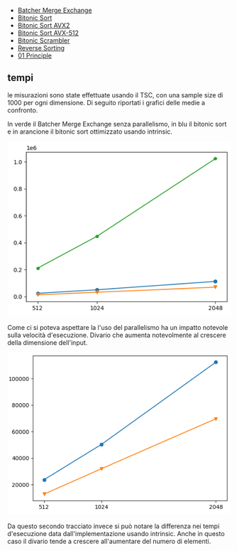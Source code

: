 - [Batcher Merge Exchange](https://github.com/figinii/SortingNetworks/tree/main/lib/mergeExchange)
- [Bitonic Sort](https://github.com/figinii/SortingNetworks/blob/main/lib/bitonic/bitonicSort.h)
- [Bitonic Sort AVX2](https://github.com/figinii/SortingNetworks/blob/main/lib/bitonic/bitonicAVX2.h)
- [Bitonic Sort AVX-512](https://github.com/figinii/SortingNetworks/blob/main/lib/bitonic/bitonicAVX-512.h)
- [Bitonic Scrambler](https://github.com/figinii/SortingNetworks/blob/main/lib/bitonic/bitonicCmpParam.h)
- [Reverse Sorting](https://github.com/figinii/SortingNetworks/tree/main/reverseSorting)
- [01 Principle](https://github.com/figinii/SortingNetworks/tree/main/zerOnePrinciple)

## tempi

le misurazioni sono state effettuate usando il TSC, con una sample size di 1000 per ogni dimensione. Di seguito riportati i grafici delle medie a confronto.

In verde il Batcher Merge Exchange senza parallelismo, in blu il bitonic sort e in arancione il bitonic sort ottimizzato usando intrinsic.

![../reportAssets/intrinsicVsNoVsMerge.png](https://github.com/figinii/SortingNetworks/blob/main/report/reportAssets/intrinsicVsNoVsMerge.png)

Come ci si poteva aspettare la l'uso del parallelismo ha un impatto notevole sulla velocità d'esecuzione. Divario che aumenta notevolmente al crescere della dimensione dell'input.

![intrinsicVsNo.png](https://github.com/figinii/SortingNetworks/blob/main/report/reportAssets/intrinsicVsNo.png)

Da questo secondo tracciato invece si può notare la differenza nei tempi d'esecuzione data dall'implementazione usando intrinsic. Anche in questo caso il divario tende a crescere all'aumentare del numero di elementi.
